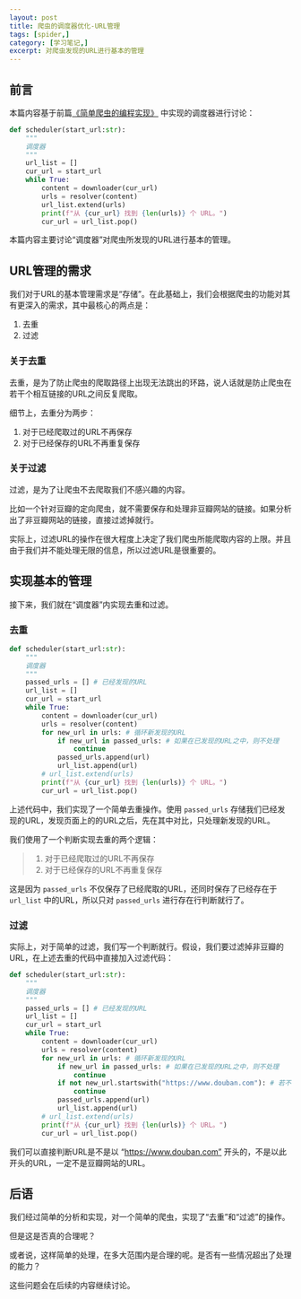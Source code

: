 ```yaml
---
layout: post
title: 爬虫的调度器优化-URL管理
tags: [spider,]
category: [学习笔记,]
excerpt: 对爬虫发现的URL进行基本的管理
---
```


## 前言

本篇内容基于前篇[《简单爬虫的编程实现》](https://moonlightwatch.com/学习笔记/2020/11/25/简单爬虫的编程实现.html) 中实现的调度器进行讨论：

```python
def scheduler(start_url:str):
    """
    调度器
    """
    url_list = []
    cur_url = start_url
    while True:
        content = downloader(cur_url)
        urls = resolver(content)
        url_list.extend(urls)
        print(f"从 {cur_url} 找到 {len(urls)} 个 URL。")
        cur_url = url_list.pop()
```

本篇内容主要讨论“调度器”对爬虫所发现的URL进行基本的管理。

## URL管理的需求

我们对于URL的基本管理需求是“存储”。在此基础上，我们会根据爬虫的功能对其有更深入的需求，其中最核心的两点是：

1. 去重
2. 过滤

### 关于去重

去重，是为了防止爬虫的爬取路径上出现无法跳出的环路，说人话就是防止爬虫在若干个相互链接的URL之间反复爬取。  

细节上，去重分为两步：

1. 对于已经爬取过的URL不再保存
2. 对于已经保存的URL不再重复保存

### 关于过滤

过滤，是为了让爬虫不去爬取我们不感兴趣的内容。  

比如一个针对豆瓣的定向爬虫，就不需要保存和处理非豆瓣网站的链接。如果分析出了非豆瓣网站的链接，直接过滤掉就行。  

实际上，过滤URL的操作在很大程度上决定了我们爬虫所能爬取内容的上限。并且由于我们并不能处理无限的信息，所以过滤URL是很重要的。


## 实现基本的管理

接下来，我们就在“调度器”内实现去重和过滤。

### 去重

```python
def scheduler(start_url:str):
    """
    调度器
    """
    passed_urls = [] # 已经发现的URL
    url_list = []
    cur_url = start_url
    while True:
        content = downloader(cur_url)
        urls = resolver(content)
        for new_url in urls: # 循环新发现的URL
            if new_url in passed_urls: # 如果在已发现的URL之中，则不处理
                continue
            passed_urls.append(url)
            url_list.append(url)
        # url_list.extend(urls)
        print(f"从 {cur_url} 找到 {len(urls)} 个 URL。")
        cur_url = url_list.pop()
```

上述代码中，我们实现了一个简单去重操作。使用 `passed_urls` 存储我们已经发现的URL，发现页面上的的URL之后，先在其中对比，只处理新发现的URL。  

我们使用了一个判断实现去重的两个逻辑：

> 1. 对于已经爬取过的URL不再保存
> 2. 对于已经保存的URL不再重复保存

这是因为 `passed_urls` 不仅保存了已经爬取的URL，还同时保存了已经存在于 `url_list` 中的URL，所以只对 `passed_urls` 进行存在行判断就行了。  

### 过滤

实际上，对于简单的过滤，我们写一个判断就行。假设，我们要过滤掉非豆瓣的URL，在上述去重的代码中直接加入过滤代码：

```python
def scheduler(start_url:str):
    """
    调度器
    """
    passed_urls = [] # 已经发现的URL
    url_list = []
    cur_url = start_url
    while True:
        content = downloader(cur_url)
        urls = resolver(content)
        for new_url in urls: # 循环新发现的URL
            if new_url in passed_urls: # 如果在已发现的URL之中，则不处理
                continue
            if not new_url.startswith("https://www.douban.com"): # 若不是豆瓣的URL，则不处理
                continue
            passed_urls.append(url)
            url_list.append(url)
        # url_list.extend(urls)
        print(f"从 {cur_url} 找到 {len(urls)} 个 URL。")
        cur_url = url_list.pop()
```

我们可以直接判断URL是不是以 “https://www.douban.com” 开头的，不是以此开头的URL，一定不是豆瓣网站的URL。

## 后语

我们经过简单的分析和实现，对一个简单的爬虫，实现了“去重”和“过滤”的操作。  

但是这是否真的合理呢？  

或者说，这样简单的处理，在多大范围内是合理的呢。是否有一些情况超出了处理的能力？  

这些问题会在后续的内容继续讨论。


